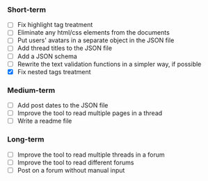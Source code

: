 ### Short-term

- [ ] Fix highlight tag treatment
- [ ] Eliminate any html/css elements from the documents
- [ ] Put users' avatars in a separate object in the JSON file
- [ ] Add thread titles to the JSON file
- [ ] Add a JSON schema
- [ ] Rewrite the text validation functions in a simpler way, if possible
- [x] Fix nested tags treatment

### Medium-term

- [ ] Add post dates to the JSON file
- [ ] Improve the tool to read multiple pages in a thread
- [ ] Write a readme file

### Long-term

- [ ] Improve the tool to read multiple threads in a forum
- [ ] Improve the tool to read different forums
- [ ] Post on a forum without manual input
